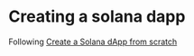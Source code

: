 # Creating a solana dapp

Following [Create a Solana dApp from scratch](https://lorisleiva.com/create-a-solana-dapp-from-scratch)